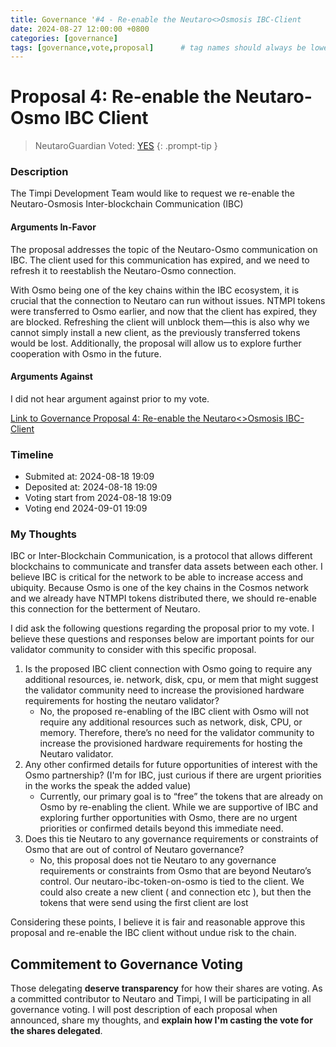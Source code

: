 ```yaml
---
title: Governance '#4 - Re-enable the Neutaro<>Osmosis IBC-Client
date: 2024-08-27 12:00:00 +0800
categories: [governance]
tags: [governance,vote,proposal]      # tag names should always be lowercase
---
```


# Proposal 4: Re-enable the Neutaro-Osmo IBC Client

> NeutaroGuardian Voted: [YES](https://explorer.neutaro.io/Neutaro/tx/26CF2FC115EC99F50B0B25E28D87BAB5F7A206989104FEE7EF03EA4FE15C9E99)
{: .prompt-tip }


### Description
The Timpi Development Team would like to request we re-enable the Neutaro-Osmosis Inter-blockchain Communication (IBC)

#### Arguments In-Favor
The proposal addresses the topic of the Neutaro-Osmo communication on IBC. The client used for this communication has expired, and we need to refresh it to reestablish the Neutaro-Osmo connection.

With Osmo being one of the key chains within the IBC ecosystem, it is crucial that the connection to Neutaro can run without issues. NTMPI tokens were transferred to Osmo earlier, and now that the client has expired, they are blocked. Refreshing the client will unblock them—this is also why we cannot simply install a new client, as the previously transferred tokens would be lost. Additionally, the proposal will allow us to explore further cooperation with Osmo in the future.

#### Arguments Against
I did not hear argument against prior to my vote.

[ Link to Governance Proposal 4: Re-enable the Neutaro<>Osmosis IBC-Client](https://explorer.neutaro.io/Neutaro/gov/4)

### Timeline
* Submited at: 2024-08-18 19:09
* Deposited at: 2024-08-18 19:09
* Voting start from 2024-08-18 19:09
* Voting end 2024-09-01 19:09

### My Thoughts
IBC or Inter-Blockchain Communication, is a protocol that allows different blockchains to communicate and transfer data assets between each other. I believe IBC is critical for the network to be able to increase access and ubiquity. Because Osmo is one of the key chains in the Cosmos network and we already have NTMPI tokens distributed there, we should re-enable this connection for the betterment of Neutaro.

I did ask the following questions regarding the proposal prior to my vote. I believe these questions and responses below are important points for our validator community to consider with this specific proposal.
1. Is the proposed IBC client connection with Osmo going to require any additional resources, ie. network, disk, cpu, or mem that might suggest the validator community need to increase the provisioned hardware requirements for hosting the neutaro validator?
    - No, the proposed re-enabling of the IBC client with Osmo will not require any additional resources such as network, disk, CPU, or memory. Therefore, there’s no need for the validator community to increase the provisioned hardware requirements for hosting the Neutaro validator.
2. Any other confirmed details for future opportunities of interest with the Osmo partnership? (I'm for IBC, just curious if there are urgent priorities in the works the speak the added value)
    - Currently, our primary goal is to “free” the tokens that are already on Osmo by re-enabling the client. While we are supportive of IBC and exploring further opportunities with Osmo, there are no urgent priorities or confirmed details beyond this immediate need.
3. Does this tie Neutaro to any governance requirements or constraints of Osmo that are out of control of Neutaro governance?
    - No, this proposal does not tie Neutaro to any governance requirements or constraints from Osmo that are beyond Neutaro’s control. Our neutaro-ibc-token-on-osmo is tied to the client. We could also create a new client ( and connection etc ), but then the tokens that were send using the first client are lost

Considering these points, I believe it is fair and reasonable approve this proposal and re-enable the IBC client without undue risk to the chain.

## Commitement to Governance Voting
Those delegating **deserve transparency** for how their shares are voting. As a committed contributor to Neutaro and Timpi, I will be participating in all governance voting.  I will post description of each proposal when announced, share my thoughts, and **explain how I'm casting the vote for the shares delegated**. 